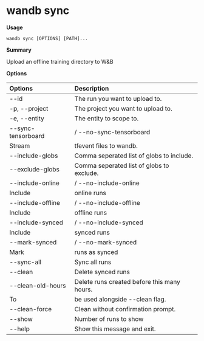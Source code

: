 # wandb sync

**Usage**

`wandb sync [OPTIONS] [PATH]...`

**Summary**

Upload an offline training directory to W&B

**Options**

| **Options** | **Description** |
| :--- | :--- |
| --id | The run you want to upload to. |
| -p, --project | The project you want to upload to. |
| -e, --entity | The entity to scope to. |
| --sync-tensorboard | / --no-sync-tensorboard |
| Stream | tfevent files to wandb. |
| --include-globs | Comma seperated list of globs to include. |
| --exclude-globs | Comma seperated list of globs to exclude. |
| --include-online | / --no-include-online |
| Include | online runs |
| --include-offline | / --no-include-offline |
| Include | offline runs |
| --include-synced | / --no-include-synced |
| Include | synced runs |
| --mark-synced | / --no-mark-synced |
| Mark | runs as synced |
| --sync-all | Sync all runs |
| --clean | Delete synced runs |
| --clean-old-hours | Delete runs created before this many hours. |
| To | be used alongside --clean flag. |
| --clean-force | Clean without confirmation prompt. |
| --show | Number of runs to show |
| --help | Show this message and exit. |

